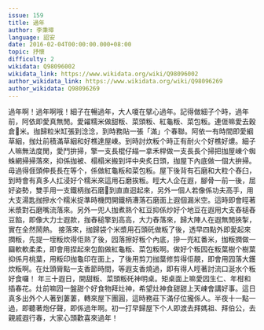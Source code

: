 ```yaml
---
issue: 159
title: 過年
author: 李秉璋
language: 詔安
date: 2016-02-04T00:00:00.000+08:00
topic: 抒懷
difficulty: 2
wikidata: Q98096002
wikidata_link: https://www.wikidata.org/wiki/Q98096002
author_wikidata_link: https://www.wikidata.org/wiki/Q98096269
author_wikidata: Q98096269
---
```

過年啊！過年啊哦！細子在暢過年，大人嗄在擘心過年。記得做細子个時，過年前，阿依即愛真無閒。愛糴糯米做甜粄、菜頭粄、紅龜粄、菜包粄。連𠊎嘛愛去穀倉𤲍米。拁歸粒米缸張到淰淰，到時務貼一張「滿」个春聯。阿依一有時間即愛絪草絪，拁灶前積滿草絪和好樵達屋崠。到時討炊粄个時正有耐火个好樵好燶。細子人嘛無法度閒，愛鬥拚掃，擎一支長棍仔䌈一拿禾桿做一支長長个掃把拁屋崠个蜘蛛網掃掃落來，抑係拁被、榻榻米搬到坪中央炙日頭，拁屋下內底做一個大拚掃。
毋過得𠊎頭伸長長在等个，係做紅龜粄和菜包粄。屋下後背有石磨和大粒个舂臼，到時會有真多人扛浸好个糯米來這用石磨挨粄。䀴大人企在遐，腳骨一前一後，屈好姿勢，雙手用一支鐵柄拁石磨𢳪到直直迴起來，另外一個人若像係功夫高手，用大支湯匙拁摻水个糯米捉準時機閃開鐵柄漕落石磨面上遐個漏米空。這時即會䀴著米漿對石磨嘴流落來。另外一兜人拁煮熟个紅豆抑係炒好个地豆在遐用大支舂槌舂豆餡，即像大力士遐款，拁舂槌擎到高高，大力舂落來，歸大陣人在遐無閒挾掣，實在全然鬧熱。
接落來，拁歸袋个米漿用石頭矺做粄了後，透早四點外即愛起來撋粄，先提一垤粄炊得佢熟了後，囥落擦好粄个內底，摻一兜紅番米，拁粄撋做一圝軟軟柔柔，即會用捏起來包餡做紅龜粄、菜包粄啊。做好个粄囥在粄葉樹个樹葉抑係月桃葉，用粄印拁龜印在面上，了後用剪刀拁葉修剪得佢靚，即會用囥落大鑊炊粄啊。在灶頭脣點一支香節時間，等遐支香燒過，即有得人䀴著討流口涎水个粄好食囉！
年三十遐日，開甜粄、菜頭粄矺神明桌。矩桌面上嘛愛囥生仁、年柑和插春花。灶前嘛囥一盤甜个好食物拜灶神，希望灶神食甜甜上天崠會講好事。這日真多出外个人著到萋萋，轉來屋下團圓，這時務莊下滿仔位攏係人。半夜十一點一過，即聽著炮仔聲，即係過年啊。初一打早歸屋下个人即渡去拜媽祖、拜伯公，去親戚遐行春，大家心頭歡喜來過年！